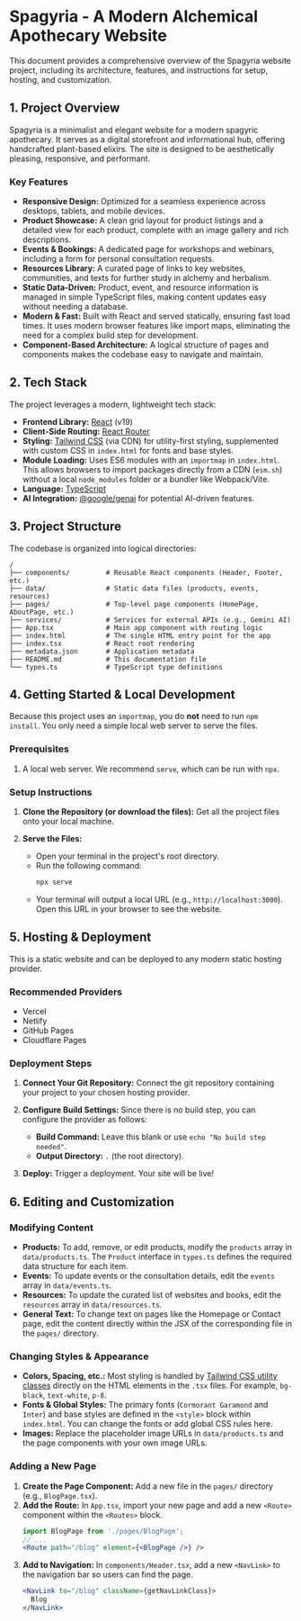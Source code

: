 # Spagyria - A Modern Alchemical Apothecary Website

This document provides a comprehensive overview of the Spagyria website project, including its architecture, features, and instructions for setup, hosting, and customization.

## 1. Project Overview

Spagyria is a minimalist and elegant website for a modern spagyric apothecary. It serves as a digital storefront and informational hub, offering handcrafted plant-based elixirs. The site is designed to be aesthetically pleasing, responsive, and performant.

### Key Features

-   **Responsive Design:** Optimized for a seamless experience across desktops, tablets, and mobile devices.
-   **Product Showcase:** A clean grid layout for product listings and a detailed view for each product, complete with an image gallery and rich descriptions.
-   **Events & Bookings:** A dedicated page for workshops and webinars, including a form for personal consultation requests.
-   **Resources Library:** A curated page of links to key websites, communities, and texts for further study in alchemy and herbalism.
-   **Static Data-Driven:** Product, event, and resource information is managed in simple TypeScript files, making content updates easy without needing a database.
-   **Modern & Fast:** Built with React and served statically, ensuring fast load times. It uses modern browser features like import maps, eliminating the need for a complex build step for development.
-   **Component-Based Architecture:** A logical structure of pages and components makes the codebase easy to navigate and maintain.

## 2. Tech Stack

The project leverages a modern, lightweight tech stack:

-   **Frontend Library:** [React](https://react.dev/) (v19)
-   **Client-Side Routing:** [React Router](https://reactrouter.com/)
-   **Styling:** [Tailwind CSS](https://tailwindcss.com/) (via CDN) for utility-first styling, supplemented with custom CSS in `index.html` for fonts and base styles.
-   **Module Loading:** Uses ES6 modules with an `importmap` in `index.html`. This allows browsers to import packages directly from a CDN (`esm.sh`) without a local `node_modules` folder or a bundler like Webpack/Vite.
-   **Language:** [TypeScript](https://www.typescriptlang.org/)
-   **AI Integration:** [@google/genai](https://www.npmjs.com/package/@google/genai) for potential AI-driven features.

## 3. Project Structure

The codebase is organized into logical directories:

```
/
├── components/         # Reusable React components (Header, Footer, etc.)
├── data/               # Static data files (products, events, resources)
├── pages/              # Top-level page components (HomePage, AboutPage, etc.)
├── services/           # Services for external APIs (e.g., Gemini AI)
├── App.tsx             # Main app component with routing logic
├── index.html          # The single HTML entry point for the app
├── index.tsx           # React root rendering
├── metadata.json       # Application metadata
├── README.md           # This documentation file
└── types.ts            # TypeScript type definitions
```

## 4. Getting Started & Local Development

Because this project uses an `importmap`, you do **not** need to run `npm install`. You only need a simple local web server to serve the files.

### Prerequisites

1.  A local web server. We recommend `serve`, which can be run with `npx`.

### Setup Instructions

1.  **Clone the Repository (or download the files):**
    Get all the project files onto your local machine.

2.  **Serve the Files:**
    -   Open your terminal in the project's root directory.
    -   Run the following command:
        ```bash
        npx serve
        ```
    -   Your terminal will output a local URL (e.g., `http://localhost:3000`). Open this URL in your browser to see the website.

## 5. Hosting & Deployment

This is a static website and can be deployed to any modern static hosting provider.

### Recommended Providers

-   Vercel
-   Netlify
-   GitHub Pages
-   Cloudflare Pages

### Deployment Steps

1.  **Connect Your Git Repository:**
    Connect the git repository containing your project to your chosen hosting provider.

2.  **Configure Build Settings:**
    Since there is no build step, you can configure the provider as follows:
    -   **Build Command:** Leave this blank or use `echo "No build step needed"`.
    -   **Output Directory:** `.` (the root directory).

3.  **Deploy:**
    Trigger a deployment. Your site will be live!

## 6. Editing and Customization

### Modifying Content

-   **Products:** To add, remove, or edit products, modify the `products` array in `data/products.ts`. The `Product` interface in `types.ts` defines the required data structure for each item.
-   **Events:** To update events or the consultation details, edit the `events` array in `data/events.ts`.
-   **Resources:** To update the curated list of websites and books, edit the `resources` array in `data/resources.ts`.
-   **General Text:** To change text on pages like the Homepage or Contact page, edit the content directly within the JSX of the corresponding file in the `pages/` directory.

### Changing Styles & Appearance

-   **Colors, Spacing, etc.:** Most styling is handled by [Tailwind CSS utility classes](https://tailwindcss.com/docs/utility-first) directly on the HTML elements in the `.tsx` files. For example, `bg-black`, `text-white`, `p-8`.
-   **Fonts & Global Styles:** The primary fonts (`Cormorant Garamond` and `Inter`) and base styles are defined in the `<style>` block within `index.html`. You can change the fonts or add global CSS rules here.
-   **Images:** Replace the placeholder image URLs in `data/products.ts` and the page components with your own image URLs.

### Adding a New Page

1.  **Create the Page Component:** Add a new file in the `pages/` directory (e.g., `BlogPage.tsx`).
2.  **Add the Route:** In `App.tsx`, import your new page and add a new `<Route>` component within the `<Routes>` block.
    ```jsx
    import BlogPage from './pages/BlogPage';
    // ...
    <Route path="/blog" element={<BlogPage />} />
    ```
3.  **Add to Navigation:** In `components/Header.tsx`, add a new `<NavLink>` to the navigation bar so users can find the page.
    ```jsx
    <NavLink to="/blog" className={getNavLinkClass}>
      Blog
    </NavLink>
    ```